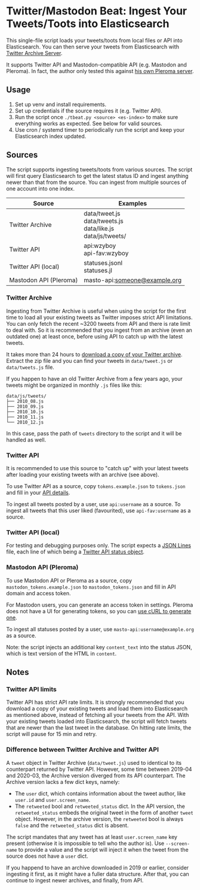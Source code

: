 # Twitter/Mastodon Beat: Ingest Your Tweets/Toots into Elasticsearch

This single-file script loads your tweets/toots from local files or API into Elasticsearch. You can then serve your tweets from Elasticsearch with [Twitter Archive Server](https://github.com/wzyboy/ash2).

It supports Twitter API and Mastodon-compatible API (e.g. Mastodon and Pleroma). In fact, the author only tested this against [his own Pleroma server](https://dabr.ca/about).

## Usage

1. Set up venv and install requirements.
2. Set up credentials if the source requires it (e.g. Twitter API).
3. Run the script once `./tbeat.py <source> <es-index>` to make sure everything works as expected. See below for valid sources.
4. Use cron / systemd timer to periodically run the script and keep your Elasticsearch index updated.

## Sources

The script supports ingesting tweets/toots from various sources. The script will first query Elasticsearch to get the latest status ID and ingest anything newer than that from the source. You can ingest from multiple sources of one account into one index.

| Source                 | Examples                                                           |
|------------------------|--------------------------------------------------------------------|
| Twitter Archive        | data/tweet.js<br>data/tweets.js<br>data/like.js<br>data/js/tweets/ |
| Twitter API            | api:wzyboy<br>api-fav:wzyboy                                       |
| Twitter API (local)    | statuses.jsonl<br>statuses.jl                                      |
| Mastodon API (Pleroma) | masto-api:someone@example.org                                      |

### Twitter Archive

Ingesting from Twitter Archive is useful when using the script for the first time to load all your existing tweets as Twitter imposes strict API limitations. You can only fetch the recent ~3200 tweets from API and there is rate limit to deal with. So it is recommended that you ingest from an archive (even an outdated one) at least once, before using API to catch up with the latest tweets.

It takes more than 24 hours to [download a copy of your Twitter archive](https://help.twitter.com/en/managing-your-account/how-to-download-your-twitter-archive). Extract the zip file and you can find your tweets in `data/tweet.js` or `data/tweets.js` file.

If you happen to have an old Twitter Archive from a few years ago, your tweets might be organized in monthly `.js` files like this:

```
data/js/tweets/
├── 2010_08.js
├── 2010_09.js
├── 2010_10.js
├── 2010_11.js
└── 2010_12.js
```

In this case, pass the path of `tweets` directory to the script and it will be handled as well.

### Twitter API

It is recommended to use this source to "catch up" with your latest tweets after loading your existing tweets with an archive (see above).

To use Twitter API as a source, copy `tokens.example.json` to `tokens.json` and fill in your [API details](https://developer.twitter.com/en/apps).

To ingest all tweets posted by a user, use `api:username` as a source. To ingest all tweets that this user liked (favourited), use `api-fav:username` as a source.

### Twitter API (local)

For testing and debugging purposes only. The script expects a [JSON Lines](http://jsonlines.org/) file, each line of which being a [Twitter API status object](https://developer.twitter.com/en/docs/twitter-api/v1/tweets/post-and-engage/api-reference/get-statuses-show-id).

### Mastodon API (Pleroma)

To use Mastodon API or Pleroma as a source, copy `mastodon_tokens.example.json` to `mastodon_tokens.json` and fill in API domain and access token.

For Mastodon users, you can generate an access token in settings. Pleroma does not have a UI for generating tokens, so you can [use cURL to generate one](https://tinysubversions.com/notes/mastodon-bot/).

To ingest all statuses posted by a user, use `masto-api:username@example.org` as a source.

Note: the script injects an additional key `content_text` into the status JSON, which is text version of the HTML in `content`.

## Notes

### Twitter API limits

Twitter API has strict API rate limits. It is strongly recommended that you download a copy of your existing tweets and load them into Elasticsearch as mentioned above, instead of fetching all your tweets from the API. With your existing tweets loaded into Elasticsearch, the script will fetch tweets that are newer than the last tweet in the database. On hitting rate limits, the script will pause for 15 min and retry.

### Difference between Twitter Archive and Twitter API

A `tweet` object in Twitter Archive (`data/tweet.js`) used to identical to its counterpart returned by Twitter API. However, some time between 2019-04 and 2020-03, the Archive version diverged from its API counterpart. The Archive version lacks a few dict keys, namely:

- The `user` dict, which contains information about the tweet author, like `user.id` and `user.screen_name`.
- The `retweeted` bool and `retweeted_status` dict. In the API version, the `retweeted_status` embeds the original tweet in the form of another `tweet` object. However, in the archive version, the `retweeted` bool is always `false` and the `retweeted_status` dict is absent.

The script mandates that any tweet has at least `user.screen_name` key present (otherwise it is impossible to tell who the author is). Use `--screen-name` to provide a value and the script will inject it when the tweet from the source does not have a `user` dict.

If you happend to have an archive downloaded in 2019 or earlier, consider ingesting it first, as it might have a fuller data structure. After that, you can continue to ingest newer archives, and finally, from API.
